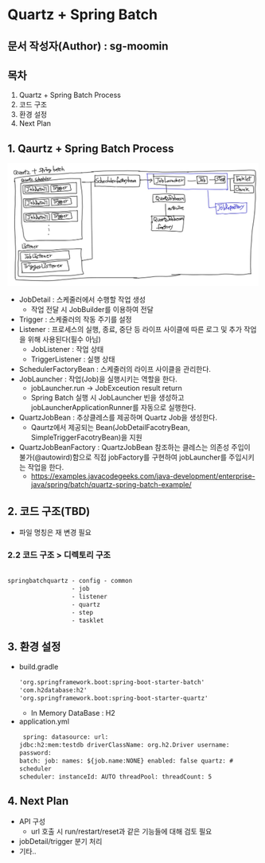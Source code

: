 Quartz + Spring Batch
========
문서 작성자(Author) : sg-moomin
--------

## 목차 
1. Quartz + Spring Batch Process
2. 코드 구조 
3. 환경 설정
4. Next Plan

## 1. Qaurtz + Spring Batch Process
![20230704_sgmoomin_springbatchqaurtzprocessing](~@source/../src/main/resources/quartz%20springbatch.jpeg)

- JobDetail : 스케줄러에서 수행할 작업 생성
  - 작업 전달 시 JobBuilder를 이용하여 전달
- Trigger : 스케줄러의 작동 주기를 설정
- Listener : 프로세스의 실행, 종료, 중단 등 라이프 사이클에 따른 로그 및 추가 작업을 위해 사용된다(필수 아님)
  - JobListener : 작업 상태 
  - TriggerListener : 실행 상태 
- SchedulerFactoryBean : 스케줄러의 라이프 사이클을 관리한다.
- JobLauncher : 작업(Job)을 실행시키는 역할을 한다. 
  - jobLauncher.run -> JobExceution result return
  - Spring Batch 실행 시 JobLauncher 빈을 생성하고 jobLauncherApplicationRunner를 자동으로 실행한다. 
- QuartzJobBean : 추상클레스를 제공하며 Quartz Job을 생성한다.
  - Qaurtz에서 제공되는 Bean(JobDetailFacotryBean, SimpleTriggerFacotryBean)을 지원 
- QuartzJobBeanFactory : QuartzJobBean 참조하는 클레스는 의존성 주입이 불가(@autowird)함으로 직접 jobFactory를 구현하여 jobLauncher를 주입시키는 작업을 한다. 
  - https://examples.javacodegeeks.com/java-development/enterprise-java/spring/batch/quartz-spring-batch-example/



## 2. 코드 구조(TBD)
- 파일 명칭은 재 변경 필요

### 2.2 코드 구조 > 디렉토리 구조
<pre><code>
springbatchquartz - config - common 
                  - job          
                  - listener
                  - quartz
                  - step
                  - tasklet
</code></pre>


## 3. 환경 설정
- build.gradle
<code><pre>
	'org.springframework.boot:spring-boot-starter-batch'
	'com.h2database:h2'
  'org.springframework.boot:spring-boot-starter-quartz'
</code></pre>
  - In Memory DataBase : H2 
- application.yml
<code><pre>
spring:
    datasource:
            url: jdbc:h2:mem:testdb 
            driverClassName: org.h2.Driver
            username: 
            password:
        batch:
            job:
                names: ${job.name:NONE}
                enabled: false
        quartz:
            # scheduler
            scheduler:
                instanceId: AUTO
            threadPool:
                threadCount: 5
</code></pre>

## 4. Next Plan
- API 구성 
  - url 호출 시 run/restart/reset과 같은 기능들에 대해 검토 필요 
- jobDetail/trigger 분기 처리
- 기타..
